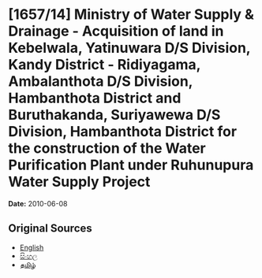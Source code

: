 # [1657/14] Ministry of Water Supply & Drainage - Acquisition of land in Kebelwala, Yatinuwara D/S Division, Kandy District - Ridiyagama, Ambalanthota D/S Division, Hambanthota District and Buruthakanda, Suriyawewa D/S Division, Hambanthota District for the construction of the Water Purification Plant under Ruhunupura Water Supply Project

**Date:** 2010-06-08

## Original Sources

- [English](https://documents.gov.lk/view/extra-gazettes/2010/6/1657-14_E.pdf)
- [සිංහල](https://documents.gov.lk/view/extra-gazettes/2010/6/1657-14_S.pdf)
- [தமிழ்](https://documents.gov.lk/view/extra-gazettes/2010/6/1657-14_T.pdf)
